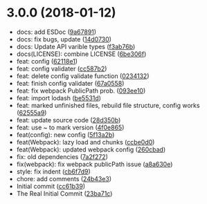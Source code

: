 <a name="3.0.0"></a>
# 3.0.0 (2018-01-12)

* docs: add ESDoc ([9a67891](https://github.com/xiazeyu/live2d-widget.js/commit/9a67891))
* docs: fix bugs, update ([14d0730](https://github.com/xiazeyu/live2d-widget.js/commit/14d0730))
* docs: Update API varible types ([f3ab76b](https://github.com/xiazeyu/live2d-widget.js/commit/f3ab76b))
* docs(LICENSE): combine LICENSE ([6be306f](https://github.com/xiazeyu/live2d-widget.js/commit/6be306f))
* feat: config ([62118e1](https://github.com/xiazeyu/live2d-widget.js/commit/62118e1))
* feat: config validater ([cc587b2](https://github.com/xiazeyu/live2d-widget.js/commit/cc587b2))
* feat: delete config validate function ([0234132](https://github.com/xiazeyu/live2d-widget.js/commit/0234132))
* feat: finish config validater ([67a0558](https://github.com/xiazeyu/live2d-widget.js/commit/67a0558))
* feat: fix webpack PublicPath prob. ([093ee10](https://github.com/xiazeyu/live2d-widget.js/commit/093ee10))
* feat: import lodash ([be5531d](https://github.com/xiazeyu/live2d-widget.js/commit/be5531d))
* feat: marked unfinished files, rebuild file structure, config works ([62555a9](https://github.com/xiazeyu/live2d-widget.js/commit/62555a9))
* feat: update source code ([28d350b](https://github.com/xiazeyu/live2d-widget.js/commit/28d350b))
* feat: use ~ to mark version ([4f0e865](https://github.com/xiazeyu/live2d-widget.js/commit/4f0e865))
* feat(config): new config ([5f13a2b](https://github.com/xiazeyu/live2d-widget.js/commit/5f13a2b))
* feat(Webpack): lazy load and chunks ([ccbe0d0](https://github.com/xiazeyu/live2d-widget.js/commit/ccbe0d0))
* feat(Webpack): updated webpack config ([260cbad](https://github.com/xiazeyu/live2d-widget.js/commit/260cbad))
* fix: old dependencies ([7a2f272](https://github.com/xiazeyu/live2d-widget.js/commit/7a2f272))
* fix(webpack): fix webpack publicPath issue ([a8a630e](https://github.com/xiazeyu/live2d-widget.js/commit/a8a630e))
* style: fix indent ([cb6f7d9](https://github.com/xiazeyu/live2d-widget.js/commit/cb6f7d9))
* chore: add comments ([24b43e3](https://github.com/xiazeyu/live2d-widget.js/commit/24b43e3))
* Initial commit ([cc61b39](https://github.com/xiazeyu/live2d-widget.js/commit/cc61b39))
* The Real Initial Commit ([23ba71c](https://github.com/xiazeyu/live2d-widget.js/commit/23ba71c))



